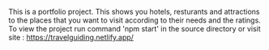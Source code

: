 This is a portfolio project. This shows you hotels, resturants and attractions to the places that you want to visit according to their needs and the ratings.
To view the project run command 'npm start' in the source directory or visit site : https://travelguiding.netlify.app/
